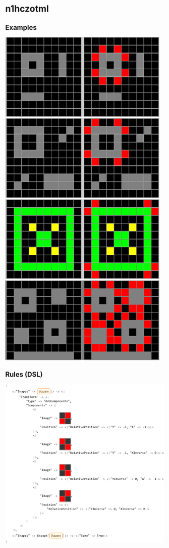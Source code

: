 # n1hczotml

## Examples

![ARC examples for n1hczotml](examples.png?raw=true)

## Rules (DSL)

![DSL rules for n1hczotml](rules.png?raw=true)

